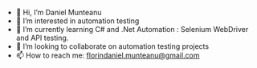 - 👋 Hi, I’m Daniel Munteanu
- 👀 I’m interested in automation testing
- 🌱 I’m currently learning C# and .Net Automation : Selenium WebDriver and API testing.
- 💞️ I’m looking to collaborate on automation testing projects
- 📫 How to reach me: florindaniel.munteanu@gmail.com

<!---
danielmunteanu78/danielmunteanu78 is a ✨ special ✨ repository because its `README.md` (this file) appears on your GitHub profile.
You can click the Preview link to take a look at your changes.
--->
